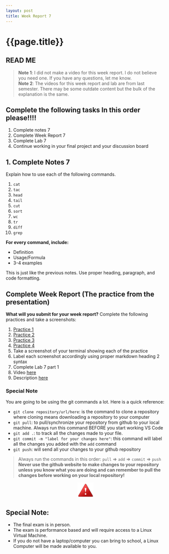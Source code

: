 ```yaml
---
layout: post
title: Week Report 7
---
```


# {{page.title}}


## READ ME

> **Note 1**: I did not make a video for this week report. I do not believe you need one. If you have any questions, let me know. <br>
> **Note 2**: The videos for this week report and lab are from last semester. There may be some outdate content but the bulk of the explanation is the same.


## Complete the following tasks In this order please!!!!
1. Complete notes 7
2. Complete Week Report 7
3. Complete Lab 7
4. Continue working in your final project and your discussion board


## 1. Complete Notes 7
Explain how to use each of the following commands. 
1. `cat`
2. `tac`
3. `head`
4. `tail`
5. `cut`
6. `sort`
7. `wc`
8. `tr`
9. `diff`
10. `grep`

**For every command, include:**

* Definition
* Usage/Formula
* 3-4 examples

This is just like the previous notes. Use proper heading, paragraph, and code formatting.


## Complete Week Report (The practice from the presentation)
**What will you submit for your week report?** Complete the following practices and take a screenshots:

1. [Practice 1](https://docs.google.com/presentation/d/e/2PACX-1vTcX5KnC5CobScFyIcO36lbsFBFGyxjfuWxySriFiGt_9K_PbieWK28QT1n_w2ZrXoA70N1Rhyz4Pj3/pub?start=false&loop=false&delayms=3000&slide=id.g18b2a51e37b_0_0)
2. [Practice 2](https://docs.google.com/presentation/d/e/2PACX-1vTcX5KnC5CobScFyIcO36lbsFBFGyxjfuWxySriFiGt_9K_PbieWK28QT1n_w2ZrXoA70N1Rhyz4Pj3/pub?start=false&loop=false&delayms=3000&slide=id.g19782794e26_3_7)
3. [Practice 3](https://docs.google.com/presentation/d/e/2PACX-1vTcX5KnC5CobScFyIcO36lbsFBFGyxjfuWxySriFiGt_9K_PbieWK28QT1n_w2ZrXoA70N1Rhyz4Pj3/pub?start=false&loop=false&delayms=3000&slide=id.g19782794e26_3_34)
4. [Practice 4](https://docs.google.com/presentation/d/e/2PACX-1vTcX5KnC5CobScFyIcO36lbsFBFGyxjfuWxySriFiGt_9K_PbieWK28QT1n_w2ZrXoA70N1Rhyz4Pj3/pub?start=false&loop=false&delayms=3000&slide=id.g19782794e26_2_0)
5. Take a screenshot of your terminal showing each of the practice
6. Label each screenshot accordingly using proper markdown heading 2 syntax
7.  Complete Lab 7 part 1
   1. Video [here](https://youtu.be/rpu30qMEZhQ)
   2. Description [here](https://cis106.com/labs/lab7/)


### Special Note
You are going to be using the git commands a lot. Here is a quick reference:
* `git clone repository/url/here`: is the command to clone a repository where cloning means downloading a repository to your computer
* `git pull`: to pull/synchronize your repository from github to your local machine. Always run this command BEFORE you start working VS Code
* `git add .`: to track all the changes made to your file. 
* `git commit -m "label for your changes here"`: this command will label all the changes you added with the `add` command
* `git push`: will send all your changes to your github repository

> Always run the commands in this order: `pull` =>  `add` =>  `commit` => `push` 
> **Never use the github website to make changes to your repository unless you know what you are doing and can remember to pull the changes before working on your local repository!**


<p align="center" style="display:block"><img src="/assets/warning-icon.png" width="50" /></p>

## Special Note:
* The final exam is in person. 
* The exam is performance based and will require access to a Linux Virtual Machine. 
* If you do not have a laptop/computer you can bring to school, a Linux Computer will be made available to you.
